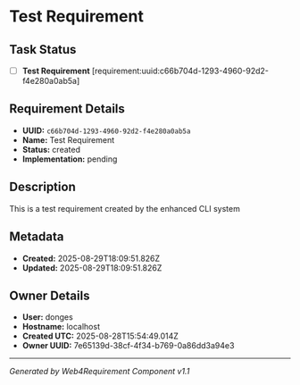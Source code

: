 # Test Requirement

## Task Status
- [ ] **Test Requirement** [requirement:uuid:c66b704d-1293-4960-92d2-f4e280a0ab5a]

## Requirement Details

- **UUID:** `c66b704d-1293-4960-92d2-f4e280a0ab5a`
- **Name:** Test Requirement
- **Status:** created
- **Implementation:** pending

## Description

This is a test requirement created by the enhanced CLI system

## Metadata

- **Created:** 2025-08-29T18:09:51.826Z
- **Updated:** 2025-08-29T18:09:51.826Z

## Owner Details

- **User:** donges
- **Hostname:** localhost
- **Created UTC:** 2025-08-28T15:54:49.014Z
- **Owner UUID:** 7e65139d-38cf-4f34-b769-0a86dd3a94e3

---

*Generated by Web4Requirement Component v1.1*